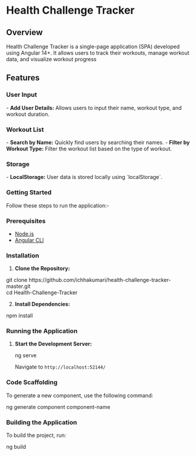 <h1> Health Challenge Tracker</h1>

<h2>Overview</h2>
<p>
Health Challenge Tracker is a single-page application (SPA) developed using Angular 14+. It allows users to track their workouts, manage workout data, and visualize workout progress<p>

<h2>Features</h2>

<h3> User Input</h3>
- <b> Add User Details:</b> Allows users to input their name, workout type, and workout duration.

<h3>Workout List</h3>
- <b>Search by Name:</b> Quickly find users by searching their names.
- <b>Filter by Workout Type:</b> Filter the workout list based on the type of workout.


<h3> Storage</h3>
- <b>LocalStorage:</b> User data is stored locally using `localStorage`.


<h3> Getting Started</h3>

Follow these steps to run the application:-

<h3> Prerequisites</h3>

- [Node.js](https://nodejs.org/en/)
- [Angular CLI](https://angular.io/cli)

<h3> Installation</h3>

1. <b>Clone the Repository:</b>
<p>
    git clone https://github.com/ichhakumari/health-challenge-tracker-master.git <br>
    cd Health-Challenge-Tracker
</p>

2. <b>Install Dependencies:</b>
<p>
    npm install
</p>

<h3> Running the Application</h3>

1. <b>Start the Development Server:</b>
   <p> 
    ng serve<br>
    
    Navigate to `http://localhost:52144/`</p>

<h3>Code Scaffolding</h3>
<p>
To generate a new component, use the following command:

ng generate component component-name
</p>


<h3> Building the Application</h3>
<p>
To build the project, run:

ng build
</p>

